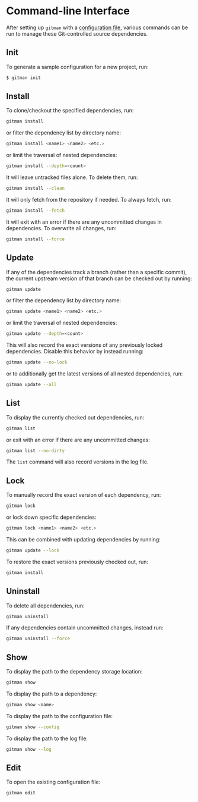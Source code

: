 # Command-line Interface

After setting up `gitman` with a [configuration file](../index.md#setup), various commands can be run to manage these Git-controlled source dependencies.

## Init

To generate a sample configuration for a new project, run:

```sh
$ gitman init
```

## Install

To clone/checkout the specified dependencies, run:

```sh
gitman install
```

or filter the dependency list by directory name:

```sh
gitman install <name1> <name2> <etc.>
```

or limit the traversal of nested dependencies:

```sh
gitman install --depth=<count>
```

It will leave untracked files alone. To delete them, run:

```sh
gitman install --clean
```

It will only fetch from the repository if needed. To always fetch, run:

```sh
gitman install --fetch
```

It will exit with an error if there are any uncommitted changes in dependencies. To overwrite all changes, run:

```sh
gitman install --force
```

## Update

If any of the dependencies track a branch (rather than a specific commit), the current upstream version of that branch can be checked out by running:

```sh
gitman update
```

or filter the dependency list by directory name:

```sh
gitman update <name1> <name2> <etc.>
```

or limit the traversal of nested dependencies:

```sh
gitman update --depth=<count>
```

This will also record the exact versions of any previously locked dependencies. Disable this behavior by instead running:

```sh
gitman update --no-lock
```

or to additionally get the latest versions of all nested dependencies, run:

```sh
gitman update --all
```

## List

To display the currently checked out dependencies, run:

```sh
gitman list
```

or exit with an error if there are any uncommitted changes:

```sh
gitman list --no-dirty
```

The `list` command will also record versions in the log file.

## Lock

To manually record the exact version of each dependency, run:

```sh
gitman lock
```

or lock down specific dependencies:

```sh
gitman lock <name1> <name2> <etc.>
```

This can be combined with updating dependencies by running:

```sh
gitman update --lock
```

To restore the exact versions previously checked out, run:

```sh
gitman install
```

## Uninstall

To delete all dependencies, run:

```sh
gitman uninstall
```

If any dependencies contain uncommitted changes, instead run:

```sh
gitman uninstall --force
```

## Show

To display the path to the dependency storage location:

```sh
gitman show
```

To display the path to a dependency:

```sh
gitman show <name>
```

To display the path to the configuration file:

```sh
gitman show --config
```

To display the path to the log file:

```sh
gitman show --log
```

## Edit

To open the existing configuration file:

```sh
gitman edit
```
